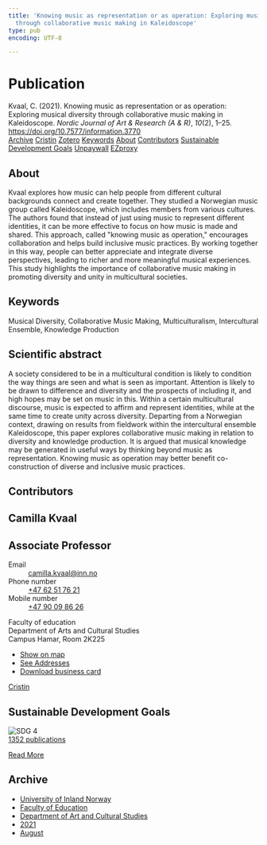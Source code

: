 ```yaml
---
title: 'Knowing music as representation or as operation: Exploring musical diversity
  through collaborative music making in Kaleidoscope'
type: pub
encoding: UTF-8

---
```

<h1>Publication</h1>
<article id="csl-bib-container-U8NP92CE" class="csl-bib-container">
  <div class="csl-bib-body"> <div class="csl-entry">Kvaal, C. (2021). Knowing music as representation or as operation: Exploring musical diversity through collaborative music making in Kaleidoscope. <i>Nordic Journal of Art &#38; Research (A &#38; R)</i>, <i>10</i>(2), 1–25. <a href="https://doi.org/10.7577/information.3770">https://doi.org/10.7577/information.3770</a></div> </div>
  <div class="csl-bib-buttons">
    <a href="#taxonomy-article-U8NP92CE" alt="archive" class="csl-bib-button">Archive</a>
    <a href="https://app.cristin.no/results/show.jsf?id=1928782" alt="Cristin" class="csl-bib-button">Cristin</a>
    <a href="http://zotero.org/groups/5881554/items/U8NP92CE" alt="Zotero" class="csl-bib-button">Zotero</a>
    <a href="#keywords-article-U8NP92CE" alt="keywords" class="csl-bib-button">Keywords</a>
    <a href="#about-article-U8NP92CE" alt="about_pub" class="csl-bib-button">About</a>
    <a href="#contributors-article-U8NP92CE" alt="contributors" class="csl-bib-button">Contributors</a>
    <a href="#sdg-article-U8NP92CE" alt="sdg" class="csl-bib-button">Sustainable Development Goals</a>
    <a href="https://journals.oslomet.no/index.php/information/article/download/3770/3958" alt="Unpaywall" class="csl-bib-button">Unpaywall</a>
    <a href="https://journals.oslomet.no/index.php/information/article/download/3770/3958" alt="EZproxy" class="csl-bib-button">EZproxy</a>
  </div>
  <div id="csl-bib-meta-container-U8NP92CE"></div>
</article>
<div id="csl-bib-meta-U8NP92CE" class="csl-bib-meta">
  <article id="about-article-U8NP92CE" class="about_pub-article">
    <h1>About</h1>
    Kvaal explores how music can help people from different cultural backgrounds connect and create together. They studied a Norwegian music group called Kaleidoscope, which includes members from various cultures. The authors found that instead of just using music to represent different identities, it can be more effective to focus on how music is made and shared. This approach, called "knowing music as operation," encourages collaboration and helps build inclusive music practices. By working together in this way, people can better appreciate and integrate diverse perspectives, leading to richer and more meaningful musical experiences. This study highlights the importance of collaborative music making in promoting diversity and unity in multicultural societies.
  </article>
  <article id="keywords-article-U8NP92CE" class="keywords-article">
    <h1>Keywords</h1>
    Musical Diversity, Collaborative Music Making, Multiculturalism, Intercultural Ensemble, Knowledge Production
  </article>
  <article id="abstract-article-U8NP92CE" class="abstract-article">
    <h1>Scientific abstract</h1>
    A society considered to be in a multicultural condition is likely to condition the way things are seen and what is seen as important. Attention is likely to be drawn to difference and diversity and the prospects of including it, and high hopes may be set on music in this. Within a certain multicultural discourse, music is expected to affirm and represent identities, while at the same time to create unity across diversity. Departing from a Norwegian context, drawing on results from fieldwork within the intercultural ensemble Kaleidoscope, this paper explores collaborative music making in relation to diversity and knowledge production. It is argued that musical knowledge may be generated in useful ways by thinking beyond music as representation. Knowing music as operation may better benefit co-construction of diverse and inclusive music practices.
  </article>
  <article id="contributors-article-U8NP92CE" class="contributors-article">
    <h1>Contributors</h1>
    <div class="personas"> <div class="vrtx-hinn-person-card"> <div class="photo"> <i class="lar la-user-circle missing-person"></i> </div> <div class="info"> <hgroup><h1>Camilla Kvaal</h1> <h2>Associate Professor</h2> </hgroup><dl> <dt>Email</dt> <dd> <a href="mailto:camilla.kvaal@inn.no">camilla.kvaal@inn.no</a> </dd> <dt>Phone number</dt> <dd><a href="tel:+4762517621"> +47 62 51 76 21 </a></dd> <dt>Mobile number</dt> <dd><a href="tel:+4790098626"> +47 90 09 86 26 </a></dd> </dl> <p> Faculty of education<br> Department of Arts and Cultural Studies<br> Campus Hamar, Room 2K225 </p> <ul class="vrtx-hinn-links"> <li><a href="https://www.google.com/maps?q=60.79677,11.07479">Show on map</a></li> <li><a href="https://www.inn.no/english/find-an-employee/camilla-kvaal.html#vrtx-hinn-addresses">See Addresses</a></li> <li><a href="https://www.inn.no/english/find-an-employee/camilla-kvaal.html?vrtx=vcf">Download business card</a></li> </ul> </div> </div> <a href="https://app.cristin.no/persons/show.jsf?id=590199" alt="Cristin URL" class="personas-cristin">Cristin</a> </div>
  </article>
  <article id="sdg-article-U8NP92CE" class="sdg-article">
    <h1>Sustainable Development Goals</h1>
    <div class="sdg-container"><div id="sdg4" class="sdg">
        <img src="{{< params subfolder >}}images/sdg/sdg04_en.png" class="image" alt="SDG 4">
        <div class="sdg-overlay">
          <a href="{{< params subfolder >}}en/archive/?sdg=4#archive" class="sdg-publication-count"><span>1352</span> publications</a>
          <p><a href="https://sdgs.un.org/goals/goal4" class="sdg-read-more">Read More</a></p>
        </div>
      </div></div>
  </article>
  <article id="taxonomy-article-U8NP92CE" class="taxonomy-article">
    <h1>Archive</h1>
    <ul>
      <li><a href="{{< params subfolder >}}en/archive/?key=3DCRN523">University of Inland Norway</a></li>
      <li><a href="{{< params subfolder >}}en/archive/?key=WYNZA47F">Faculty of Education</a></li>
      <li><a href="{{< params subfolder >}}en/archive/?key=VBB2T4VJ">Department of Art and Cultural Studies</a></li>
      <li><a href="{{< params subfolder >}}en/archive/?key=EU3ABISV">2021</a></li>
      <li><a href="{{< params subfolder >}}en/archive/?key=XV7V2JRG">August</a></li>
    </ul>
  </article>
</div>
